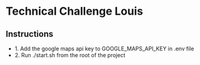 <h1>Technical Challenge Louis</h1>

<h2>Instructions</h2>

<ul>
    <li>1. Add the google maps api key to GOOGLE_MAPS_API_KEY in .env file</li>
    <li>2. Run ./start.sh from the root of the project</li>
</ul>